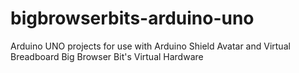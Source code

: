 # bigbrowserbits-arduino-uno
Arduino UNO projects for use with Arduino Shield Avatar and Virtual Breadboard Big Browser Bit's Virtual Hardware
